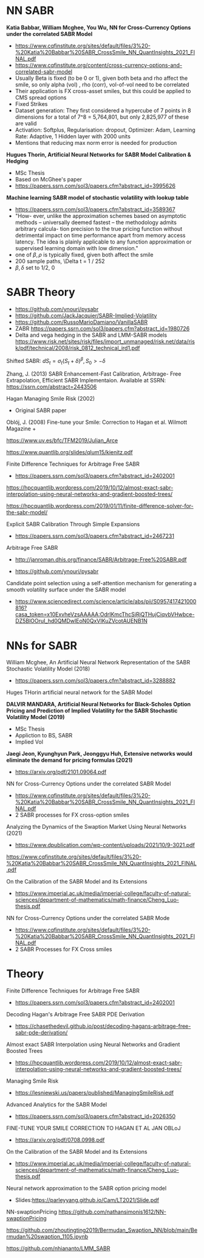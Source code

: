 # NN SABR

**Katia Babbar, William Mcghee, You Wu, NN for Cross-Currency Options under the correlated SABR Model**
+ https://www.cqfinstitute.org/sites/default/files/3%20-%20Katia%20Babbar%20SABR_CrossSmile_NN_QuantInsights_2021_FINAL.pdf
+ https://www.cqfinstitute.org/content/cross-currency-options-and-correlated-sabr-model
+ Usually Beta is fixed (to be 0 or 1), given both beta and rho affect the smile, so only alpha (vol) , rho (corr), vol-of-vol need to be correlated
+ Their application is FX cross-asset smiles, but this could be applied to CMS spread options
+ Fixed Strikes
+ Dataset generation: They first considered a hypercube of 7 points in 8 dimensions for a total of 7^8 = 5,764,801, but only 2,825,977 of these are valid
+ Activation: Softplus, Regularisation: dropout, Optimizer: Adam, Learning Rate: Adaptive, 1 Hidden layer with 2000 units
+ Mentions that reducing max norm error is needed for production

**Hugues Thorin, Artificial Neural Networks for SABR Model Calibration & Hedging**
+ MSc Thesis
+ Based on McGhee's paper
+ https://papers.ssrn.com/sol3/papers.cfm?abstract_id=3995626


**Machine learning SABR model of stochastic volatility with lookup table**

+ https://papers.ssrn.com/sol3/papers.cfm?abstract_id=3589367
+ "How- ever, unlike the approximation schemes based on asymptotic methods – universally deemed fastest – the methodology admits arbitrary calcula- tion precision to the true pricing function without detrimental impact on time performance apart from memory access latency. The idea is plainly applicable to any function approximation or supervised learning domain with low dimension."
+ one of $\beta, \rho$ is typically fixed,  given both affect the smile
+ 200 sample paths, \Delta t  = 1 / 252
+ $\beta, \delta$ set to 1/2, 0

# SABR Theory

+ https://github.com/ynouri/pysabr
+ https://github.com/JackJacquier/SABR-Implied-Volatility
+ https://github.com/RussoMarioDamiano/VanillaSABR
+ ZABR https://papers.ssrn.com/sol3/papers.cfm?abstract_id=1980726
+ Delta and vega hedging in the SABR and LMM-SABR models https://www.risk.net/sites/risk/files/import_unmanaged/risk.net/data/risk/pdf/technical/2008/risk_0812_technical_ird1.pdf






Shifted SABR: $dS_{t} = \sigma_{t}(S_{t} + \delta)^{\beta}, S_{0} > -\delta$


Zhang, J. (2013) SABR Enhancement-Fast Calibration, Arbitrage-
Free Extrapolation, Efficient SABR Implementaion. Available at SSRN:
https://ssrn.com/abstract=2443506

Hagan Managing Smile Risk (2002)
+ Original SABR paper

Oblój, J. (2008) Fine-tune your Smile: Correction to Hagan et al. Wilmott Magazine
+ 

https://www.uv.es/bfc/TFM2019/Julian_Arce

https://www.quantlib.org/slides/qlum15/kienitz.pdf

Finite Difference Techniques for Arbitrage Free SABR
+ https://papers.ssrn.com/sol3/papers.cfm?abstract_id=2402001

https://hpcquantlib.wordpress.com/2019/10/12/almost-exact-sabr-interpolation-using-neural-networks-and-gradient-boosted-trees/

https://hpcquantlib.wordpress.com/2019/01/11/finite-difference-solver-for-the-sabr-model/

Explicit SABR Calibration Through Simple Expansions

+ https://papers.ssrn.com/sol3/papers.cfm?abstract_id=2467231

Arbitrage Free SABR
+ http://janroman.dhis.org/finance/SABR/Arbitrage-Free%20SABR.pdf



+ https://github.com/ynouri/pysabr



Candidate point selection using a self-attention mechanism for generating a smooth volatility surface under the SABR model

+ https://www.sciencedirect.com/science/article/abs/pii/S0957417421000816?casa_token=x10ExvheVzsAAAAA:OdrIKmcThcSjRjQTHujCiqvbVHwbce-DZ5BlOOruI_hd0QMDwIEoN0QxVIKuZVcotAUENB1N


# NNs for SABR



William Mcghee, An Artificial Neural Network Representation of the SABR Stochastic Volatility Model (2018)
+ https://papers.ssrn.com/sol3/papers.cfm?abstract_id=3288882

Huges THorin artificial neural network for the SABR Model 


**DALVIR MANDARA, Artificial Neural Networks for Black-Scholes Option Pricing and Prediction of Implied Volatility for the SABR Stochastic Volatility Model (2019)**

+ MSc Thesis
+ Appliction to BS, SABR
+ Implied Vol

**Jaegi Jeon, Kyunghyun Park, Jeonggyu Huh, Extensive networks would eliminate the demand for pricing formulas (2021)**
+ https://arxiv.org/pdf/2101.09064.pdf

NN for Cross-Currency Options under the correlated SABR Model
+ https://www.cqfinstitute.org/sites/default/files/3%20-%20Katia%20Babbar%20SABR_CrossSmile_NN_QuantInsights_2021_FINAL.pdf
+ 2 SABR processes for FX cross-option smiles


Analyzing the Dynamics of the Swaption Market Using Neural Networks (2021)
+ https://www.dpublication.com/wp-content/uploads/2021/10/9-3021.pdf

https://www.cqfinstitute.org/sites/default/files/3%20-%20Katia%20Babbar%20SABR_CrossSmile_NN_QuantInsights_2021_FINAL.pdf

On the Calibration of the SABR Model and its Extensions
+ https://www.imperial.ac.uk/media/imperial-college/faculty-of-natural-sciences/department-of-mathematics/math-finance/Cheng_Luo-thesis.pdf


NN for Cross-Currency Options under the correlated SABR Mode
+ https://www.cqfinstitute.org/sites/default/files/3%20-%20Katia%20Babbar%20SABR_CrossSmile_NN_QuantInsights_2021_FINAL.pdf
+ 2 SABR Processes for FX Cross smiles


# Theory

Finite Difference Techniques for Arbitrage Free SABR
+ https://papers.ssrn.com/sol3/papers.cfm?abstract_id=2402001

Decoding Hagan's Arbitrage Free SABR PDE Derivation
+ https://chasethedevil.github.io/post/decoding-hagans-arbitrage-free-sabr-pde-derivation/

Almost exact SABR Interpolation using Neural Networks and Gradient Boosted Trees
+ https://hpcquantlib.wordpress.com/2019/10/12/almost-exact-sabr-interpolation-using-neural-networks-and-gradient-boosted-trees/

Managing Smile Risk

+ https://lesniewski.us/papers/published/ManagingSmileRisk.pdf

Advanced Analytics for the SABR Model
+ https://papers.ssrn.com/sol3/papers.cfm?abstract_id=2026350

FINE-TUNE YOUR SMILE CORRECTION TO HAGAN ET AL JAN OBLoJ
+ https://arxiv.org/pdf/0708.0998.pdf

On the Calibration of the SABR Model and its Extensions
+ https://www.imperial.ac.uk/media/imperial-college/faculty-of-natural-sciences/department-of-mathematics/math-finance/Cheng_Luo-thesis.pdf


Neural network approximation to the SABR option pricing model
+ Slides:https://parleyyang.github.io/Cam/LT2021/Slide.pdf


NN-swaptionPricing
https://github.com/nathansimonis1612/NN-swaptionPricing


https://github.com/zhoutingting2019/Bermudan_Swaption_NN/blob/main/Bermudan%20swaption_1105.ipynb


https://github.com/nhiananto/LMM_SABR